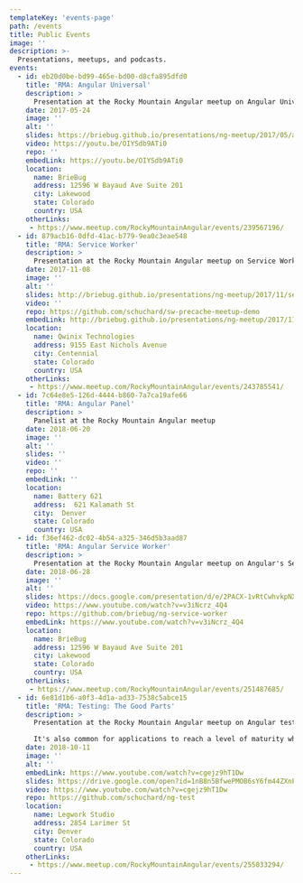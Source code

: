```yaml
---
templateKey: 'events-page'
path: /events
title: Public Events
image: ''
description: >-
  Presentations, meetups, and podcasts.
events:
  - id: eb20d0be-bd99-465e-bd00-d8cfa895dfd0
    title: 'RMA: Angular Universal'
    description: >
      Presentation at the Rocky Mountain Angular meetup on Angular Universal
    date: 2017-05-24
    image: ''
    alt: ''
    slides: https://briebug.github.io/presentations/ng-meetup/2017/05/angular-universal
    video: https://youtu.be/OIYSdb9ATi0
    repo: ''
    embedLink: https://youtu.be/OIYSdb9ATi0
    location:
      name: BrieBug
      address: 12596 W Bayaud Ave Suite 201
      city: Lakewood
      state: Colorado
      country: USA
    otherLinks:
     - https://www.meetup.com/RockyMountainAngular/events/239567196/
  - id: 879acb16-0dfd-41ac-b779-9ea0c3eae548
    title: 'RMA: Service Worker'
    description: >
      Presentation at the Rocky Mountain Angular meetup on Service Workers (sw-precache)
    date: 2017-11-08
    image: ''
    alt: ''
    slides: http://briebug.github.io/presentations/ng-meetup/2017/11/service-workers/#/
    video: ''
    repo: https://github.com/schuchard/sw-precache-meetup-demo
    embedLink: http://briebug.github.io/presentations/ng-meetup/2017/11/service-workers/#/
    location:
      name: Qwinix Technologies
      address: 9155 East Nichols Avenue
      city: Centennial
      state: Colorado
      country: USA
    otherLinks:
     - https://www.meetup.com/RockyMountainAngular/events/243785541/
  - id: 7c64e8e5-126d-4444-b860-7a7ca19afe66
    title: 'RMA: Angular Panel'
    description: >
      Panelist at the Rocky Mountain Angular meetup
    date: 2018-06-20
    image: ''
    alt: ''
    slides: ''
    video: ''
    repo: ''
    embedLink: ''
    location:
      name: Battery 621
      address:  621 Kalamath St
      city:  Denver
      state: Colorado
      country: USA
  - id: f36ef462-dc02-4b54-a325-346d5b3aad87
    title: 'RMA: Angular Service Worker'
    description: >
      Presentation at the Rocky Mountain Angular meetup on Angular's Service Worker
    date: 2018-06-28
    image: ''
    alt: ''
    slides: https://docs.google.com/presentation/d/e/2PACX-1vRtCwhvkpNXyF7qWOo7ChazqyN04iPKYSnhRz5Wz3LQ3igukEjuJppdFPofB1H3wGE-fxwzyz-lIsPz/pub?start=false&loop=false&delayms=5000
    video: https://www.youtube.com/watch?v=v3iNcrz_4Q4
    repo: https://github.com/briebug/ng-service-worker
    embedLink: https://www.youtube.com/watch?v=v3iNcrz_4Q4
    location:
      name: BrieBug
      address: 12596 W Bayaud Ave Suite 201
      city: Lakewood
      state: Colorado
      country: USA
    otherLinks:
     - https://www.meetup.com/RockyMountainAngular/events/251487685/
  - id: 6e81d1b6-a0f3-4d1a-ad33-7538c5abce15
    title: 'RMA: Testing: The Good Parts'
    description: >
      Presentation at the Rocky Mountain Angular meetup on Angular testing patterns. Testing if often thought off as having no obvious ROI, not worth the effort, or too difficult to maintain. Developers just want to build right? Yet companies often spend their resources manually verifying that features "still work" after every release. When it comes to testing, the DRY principal applies too. If you're repeatedly testing something it's time to automate it.

      It's also common for applications to reach a level of maturity where introducing new features simultaneously introduces new bugs. We've all experienced, or written ;), a file that no one wants to touch. While a discussion for refactoring is in order, you should also consider writing tests around it’s expected functionality so that you can confidently make changes without the fear introducing more bugs.
    date: 2018-10-11
    image: ''
    alt: ''
    embedLink: https://www.youtube.com/watch?v=cgejz9hT1Dw
    slides: https://drive.google.com/open?id=1nB8n5BfwePMOB6sY6fm44ZXnPhLL13Dx43MWD4JRmnE
    video: https://www.youtube.com/watch?v=cgejz9hT1Dw
    repo: https://github.com/schuchard/ng-test
    location:
      name: Legwork Studio
      address: 2854 Larimer St
      city: Denver
      state: Colorado
      country: USA
    otherLinks:
     - https://www.meetup.com/RockyMountainAngular/events/255033294/
---
```

